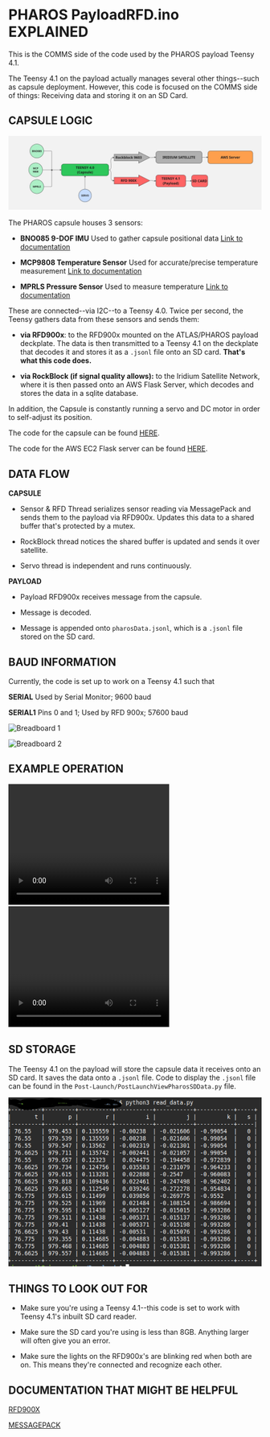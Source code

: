 # PHAROS PayloadRFD.ino EXPLAINED

This is the COMMS side of the code used by the PHAROS payload Teensy 4.1. 

The Teensy 4.1 on the payload actually manages several other things--such as capsule deployment. However, this code is focused on the COMMS side of things: Receiving data and storing it on an SD Card.

## CAPSULE LOGIC

![Capsule Logic](../Capsule/IMGS/COMMS_Flowchart.jpg)

The PHAROS capsule houses 3 sensors:

- **BNO085 9-DOF IMU** Used to gather capsule positional data [Link to documentation](https://cdn-learn.adafruit.com/downloads/pdf/adafruit-9-dof-orientation-imu-fusion-breakout-bno085.pdf)

- **MCP9808 Temperature Sensor** Used for accurate/precise temperature measurement [Link to documentation](https://learn.adafruit.com/adafruit-mcp9808-precision-i2c-temperature-sensor-guide/overview)

- **MPRLS Pressure Sensor** Used to measure temperature [Link to documentation](https://learn.adafruit.com/adafruit-mprls-ported-pressure-sensor-breakout/overview)

These are connected--via I2C--to a Teensy 4.0. Twice per second, the Teensy gathers data from these sensors and sends them:

- **via RFD900x**: to the RFD900x mounted on the ATLAS/PHAROS payload deckplate. The data is then transmitted to a Teensy 4.1 on the deckplate that decodes it and stores it as a `.jsonl` file onto an SD card. **That's what this code does.**

- **via RockBlock (if signal quality allows):** to the Iridium Satellite Network, where it is then passed onto an AWS Flask Server, which decodes and stores the data in a sqlite database.

In addition, the Capsule is constantly running a servo and DC motor in order to self-adjust its position. 

The code for the capsule can be found [HERE](../Capsule/Capsule.ino).

The code for the AWS EC2 Flask server can be found [HERE](https://github.com/dsp-mark/RSX-2025_IridiumDB).



## DATA FLOW

**CAPSULE**

- Sensor & RFD Thread serializes sensor reading via MessagePack and sends them to the payload via RFD900x. Updates this data to a shared buffer that's protected by a mutex.

- RockBlock thread notices the shared buffer is updated and sends it over satellite. 

- Servo thread is independent and runs continuously. 


**PAYLOAD**

- Payload RFD900x receives message from the capsule. 

- Message is decoded.

- Message is appended onto `pharosData.jsonl`, which is a `.jsonl` file stored on the SD card.


## BAUD INFORMATION

Currently, the code is set up to work on a Teensy 4.1 such that

**SERIAL** Used by Serial Monitor; 9600 baud

**SERIAL1** Pins 0 and 1; Used by RFD 900x; 57600 baud

![Breadboard 1](./IMGS/COMMS_ExampleBreadboard.png)

![Breadboard 2](./IMGS/COMMS_ExampleBreadboard2.png)


## EXAMPLE OPERATION

<video width="320" height="240" controls>
  <source src="../Capsule/IMGS/COMMS_ExampleOperation.mov" type="video/mp4">
</video>

<video width="320" height="240" controls>
  <source src="../Capsule/IMGS/COMMS_ExampleOperation2.mov" type="video/mp4">
</video>


## SD STORAGE

The Teensy 4.1 on the payload will store the capsule data it receives onto an SD card. It saves the data onto a `.jsonl` file. Code to display the `.jsonl` file can be found in the `Post-Launch/PostLaunchViewPharosSDData.py` file.

![Example SD Data](../Capsule//IMGS/COMMS_ExampleDataSD.png)


## THINGS TO LOOK OUT FOR

- Make sure you're using a Teensy 4.1--this code is set to work with Teensy 4.1's inbuilt SD card reader.

- Make sure the SD card you're using is less than 8GB. Anything larger will often give you an error.

- Make sure the lights on the RFD900x's are blinking red when both are on. This means they're connected and recognize each other.


## DOCUMENTATION THAT MIGHT BE HELPFUL

[RFD900X](https://files.rfdesign.com.au/docs/)

[MESSAGEPACK](https://msgpack.org/index.html)